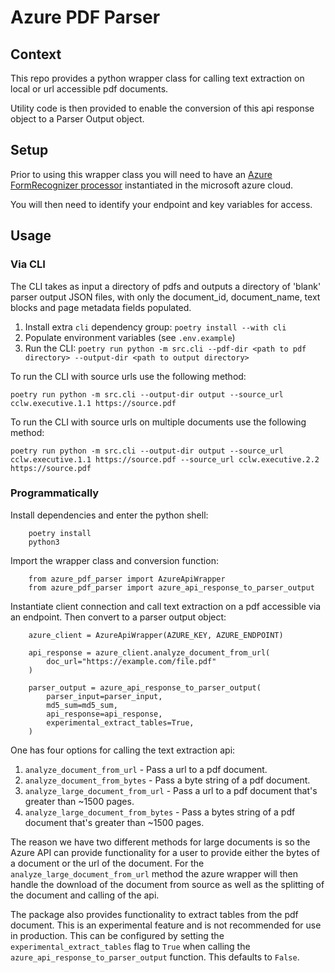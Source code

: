 # Azure PDF Parser 

## Context 

This repo provides a python wrapper class for calling text extraction on local or url accessible pdf documents. 

Utility code is then provided to enable the conversion of this api response object to a Parser Output object.


## Setup 

Prior to using this wrapper class you will need to have an [Azure FormRecognizer processor](https://azure.microsoft.com/en-gb/products/form-recognizer) instantiated in the microsoft azure cloud. 

You will then need to identify your endpoint and key variables for access. 

## Usage

### Via CLI

The CLI takes as input a directory of pdfs and outputs a directory of 'blank' parser output JSON files, with only the document_id, document_name, text blocks and page metadata fields populated.

1. Install extra `cli` dependency group: `poetry install --with cli`
2. Populate environment variables (see `.env.example`)
3. Run the CLI: `poetry run python -m src.cli --pdf-dir <path to pdf directory> --output-dir <path to output directory>`

To run the CLI with source urls use the following method:
```shell
poetry run python -m src.cli --output-dir output --source_url cclw.executive.1.1 https://source.pdf
```

To run the CLI with source urls on multiple documents use the following method: 
```shell
poetry run python -m src.cli --output-dir output --source_url cclw.executive.1.1 https://source.pdf --source_url cclw.executive.2.2 https://source.pdf
```

### Programmatically

Install dependencies and enter the python shell: 

        poetry install
        python3 

Import the wrapper class and conversion function: 

        from azure_pdf_parser import AzureApiWrapper
        from azure_pdf_parser import azure_api_response_to_parser_output

Instantiate client connection and call text extraction on a pdf accessible via an endpoint. Then convert to a parser output object:

        azure_client = AzureApiWrapper(AZURE_KEY, AZURE_ENDPOINT)

        api_response = azure_client.analyze_document_from_url(
            doc_url="https://example.com/file.pdf"
        )
        
        parser_output = azure_api_response_to_parser_output(
            parser_input=parser_input,
            md5_sum=md5_sum,
            api_response=api_response,
            experimental_extract_tables=True,
        )


One has four options for calling the text extraction api:

1. `analyze_document_from_url` - Pass a url to a pdf document.
2. `analyze_document_from_bytes` - Pass a byte string of a pdf document.
3. `analyze_large_document_from_url` - Pass a url to a pdf document that's greater than ~1500 pages.
4. `analyze_large_document_from_bytes` - Pass a bytes string of a pdf document that's greater than ~1500 pages. 

The reason we have two different methods for large documents is so the Azure API can provide functionality for a user to provide either the bytes of a document or the url of the document. For the `analyze_large_document_from_url` method the azure wrapper will then handle the download of the document from source as well as the splitting of the document and calling of the api. 

The package also provides functionality to extract tables from the pdf document. This is an experimental feature and is not recommended for use in production. This can be configured by setting the `experimental_extract_tables` flag to `True` when calling the `azure_api_response_to_parser_output` function. This defaults to `False`.